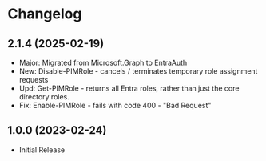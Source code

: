 ﻿# Changelog

## 2.1.4 (2025-02-19)

+ Major: Migrated from Microsoft.Graph to EntraAuth
+ New: Disable-PIMRole - cancels / terminates temporary role assignment requests
+ Upd: Get-PIMRole - returns all Entra roles, rather than just the core directory roles.
+ Fix: Enable-PIMRole - fails with code 400 - "Bad Request"

## 1.0.0 (2023-02-24)

+ Initial Release
